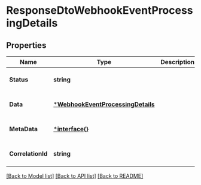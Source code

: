 # ResponseDtoWebhookEventProcessingDetails

## Properties
Name | Type | Description | Notes
------------ | ------------- | ------------- | -------------
**Status** | **string** |  | [optional] [default to null]
**Data** | [***WebhookEventProcessingDetails**](WebhookEventProcessingDetails.md) |  | [optional] [default to null]
**MetaData** | [***interface{}**](interface{}.md) |  | [optional] [default to null]
**CorrelationId** | **string** |  | [optional] [default to null]

[[Back to Model list]](../README.md#documentation-for-models) [[Back to API list]](../README.md#documentation-for-api-endpoints) [[Back to README]](../README.md)

